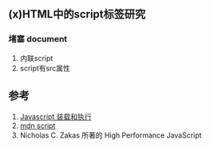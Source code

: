 ## (x)HTML中的script标签研究

### 堵塞 document
1. 内联script
2. script有src属性

## 参考
1. [Javascript 装载和执行](http://coolshell.cn/articles/9749.html)
2. [mdn script](https://developer.mozilla.org/en-US/docs/Web/HTML/Element/script)
3. Nicholas C. Zakas 所著的 High Performance JavaScript 